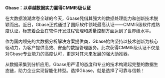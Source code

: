 **Gbase：以卓越数据实力赢得CMMI5级认证**

在大数据浪潮席卷全球的今天，Gbase凭借其强大的数据处理能力和创新技术脱颖而出。近日，Gbase正式通过了国际软件领域最高认证——CMMI5级软件成熟度认证，标志着企业在软件开发过程管理和质量控制方面达到了世界级水平。

作为国内领先的大数据分析解决方案提供商，Gbase始终坚持以技术创新为核心驱动力，为客户提供高效、安全的数据管理服务。此次获得CMMI5级认证不仅是对Gbase专业能力的高度认可，更是对其未来发展的强大助推器。

从数据采集到分析应用，Gbase用严谨的态度和专业的技术构建起完整的数据生态链，助力企业实现智能化转型。选择Gbase，就是选择了可靠与信赖！
